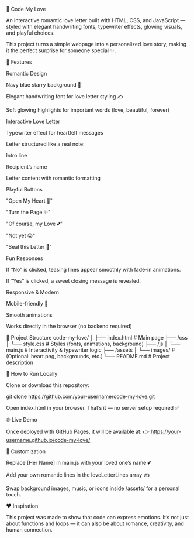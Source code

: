 💌 Code My Love

An interactive romantic love letter built with HTML, CSS, and JavaScript — styled with elegant handwriting fonts, typewriter effects, glowing visuals, and playful choices.

This project turns a simple webpage into a personalized love story, making it the perfect surprise for someone special ✨.

🌟 Features

Romantic Design

Navy blue starry background 🌌

Elegant handwriting font for love letter styling ✍️

Soft glowing highlights for important words (love, beautiful, forever)

Interactive Love Letter

Typewriter effect for heartfelt messages

Letter structured like a real note:

Intro line

Recipient’s name

Letter content with romantic formatting

Playful Buttons

"Open My Heart 💖"

"Turn the Page ✨"

"Of course, my Love 💕"

"Not yet 😜"

"Seal this Letter 💌"

Fun Responses

If “No” is clicked, teasing lines appear smoothly with fade-in animations.

If “Yes” is clicked, a sweet closing message is revealed.

Responsive & Modern

Mobile-friendly 📱

Smooth animations

Works directly in the browser (no backend required)

📂 Project Structure
code-my-love/
│
├── index.html        # Main page
├── /css
│   └── style.css     # Styles (fonts, animations, background)
├── /js
│   └── main.js       # Interactivity & typewriter logic
├── /assets
│   └── images/       # (Optional: heart.png, backgrounds, etc.)
└── README.md         # Project description

🚀 How to Run Locally

Clone or download this repository:

git clone https://github.com/your-username/code-my-love.git


Open index.html in your browser.
That’s it — no server setup required ✅

🌐 Live Demo

Once deployed with GitHub Pages, it will be available at:
👉 https://your-username.github.io/code-my-love/

🎨 Customization

Replace [Her Name] in main.js with your loved one’s name 💕

Add your own romantic lines in the loveLetterLines array ✍️

Swap background images, music, or icons inside /assets/ for a personal touch.

❤️ Inspiration

This project was made to show that code can express emotions.
It’s not just about functions and loops — it can also be about romance, creativity, and human connection.
